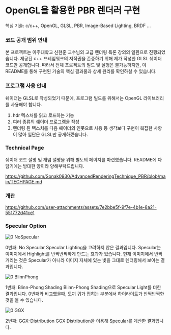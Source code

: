 # OpenGL을 활용한 PBR 렌더러 구현
핵심 기술: c/c++, OpenGL, GLSL, PBR, Image-Based Lighting, BRDF ...

### 코드 공개 범위 안내
본 프로젝트는 아주대학교 신현준 교수님의 고급 렌더링 특론 강의의 일환으로 진행되었습니다.
제공된 c++ 프레임워크의 저작권을 존중하기 위해 제가 작성한 GLSL 쉐이더 코드만 공개합니다.
따라서 전체 프로젝트의 빌드 및 실행은 불가능하지만, 이 README를 통해 구현된 기술의 핵심 결과물과 상세 원리를 확인하실 수 있습니다.

### 프로그램 사용 안내
쉐이더는 GLSL로 작성되었기 때문에, 프로그램 빌드를 위해서는 OpenGL 라이브러리를 사용해야 합니다.
1. hdr 텍스처를 읽고 로드하는 기능
2. 여러 종류의 쉐이더 프로그램을 작성
3. 렌더링 된 텍스처를 다음 쉐이더의 인풋으로 사용
등 생각보다 구현이 복잡한 사항이 많아 일단은 GLSL만 공개하겠습니다.

### Technical Page 
쉐이더 코드 설명 및 개념 설명을 위해 별도의 페이지를 마련했습니다.
README에 다 담기에는 방대한 양이라 양해부탁드립니다.

https://github.com/Sonak0930/AdvancedRenderingTechnique_PBR/blob/main/TECHPAGE.md

### 개관
https://github.com/user-attachments/assets/7e2bbe5f-9f7e-4b1e-8a21-551772d41ce1

### Specular Option
![0 NoSpecular](https://github.com/user-attachments/assets/cff400dd-7878-4cc5-85a9-e5cb496fd079)

0번째: No Specular
Specular Lighting을 고려하지 않은 결과입니다. 
Specular는 이미지에서 Highlight를 반짝반짝하게 만드는 효과가 있습니다.
현재 이미지에서 반짝 거리는 것은 Specular가 아니라 이미지 자체에 있는 빛을 그대로 렌더링해서 보이는 결과입니다.

![0 BlinnPhong](https://github.com/user-attachments/assets/d2726fb8-b6df-42ba-b33e-eab22f112336)

1번째: Blinn-Phong Shading 
Blinn-Phong Shading으로 Specular Light를 더한 결과입니다.
0번째와 비교했을때, 토끼 귀가 접히는 부분에서 하이라이트가 반짝반짝한 것을 볼 수 있습니다.

![0 GGX](https://github.com/user-attachments/assets/953181e0-4b0c-43f7-995b-21fd67a136e8)

2번째: GGX-Distribution
GGX Distribution을 이용해 Specular를 계산한 결과입니다.


